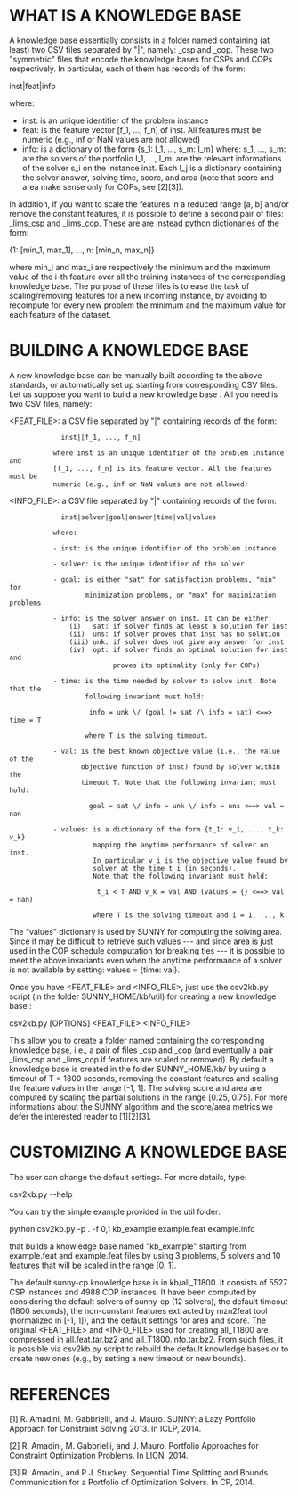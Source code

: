 WHAT IS A KNOWLEDGE BASE
========================

A knowledge base essentially consists in a folder named <KB> containing (at 
least) two CSV files separated by "|", namely: <KB>_csp and <KB>_cop.
These two "symmetric" files that encode the knowledge bases for CSPs and COPs 
respectively. In particular, each of them has records of the form:

  inst|feat|info

where:

  - inst: is an unique identifier of the problem instance
  - feat: is the feature vector [f_1, ..., f_n] of inst. All features must be 
          numeric (e.g., inf or NaN values are not allowed)
  - info: is a dictionary of the form {s_1: I_1, ..., s_m: I_m} where:
      s_1, ..., s_m: are the solvers of the portfolio
      I_1, ..., I_m: are the relevant informations of the solver s_i on the 
                     instance inst. Each I_j is a dictionary containing the 
                     solver answer, solving time, score, and area (note that 
                     score and area make sense only for COPs, see [2][3]).

In addition, if you want to scale the features in a reduced range [a, b] and/or 
remove the constant features, it is possible to define a second pair of files: 
<KB>_lims_csp and <KB>_lims_cop. These are are instead python dictionaries of 
the form:

  {1: [min_1, max_1], ..., n: [min_n, max_n]}

where min_i and max_i are respectively the minimum and the maximum value of the 
i-th feature over all the training instances of the corresponding knowledge 
base. The purpose of these files is to ease the task of scaling/removing 
features for a new incoming instance, by avoiding to recompute for every new 
problem the minimum and the maximum value for each feature of the dataset.


BUILDING A KNOWLEDGE BASE
=========================

A new knowledge base can be manually built according to the above standards, or 
automatically set up starting from corresponding CSV files.
Let us suppose you want to build a new knowledge base <KB>. All you need is two 
CSV files, namely:

  <FEAT_FILE>: a CSV file separated by "|" containing records of the form:
                
                 inst|[f_1, ..., f_n] 
                 
               where inst is an unique identifier of the problem instance and 
               [f_1, ..., f_n] is its feature vector. All the features must be 
               numeric (e.g., inf or NaN values are not allowed)
               
  <INFO_FILE>: a CSV file separated by "|" containing records of the form:
               
                 inst|solver|goal|answer|time|val|values 
               
               where:
               
               - inst: is the unique identifier of the problem instance
               
               - solver: is the unique identifier of the solver 
               
               - goal: is either "sat" for satisfaction problems, "min" for 
                       minimization problems, or "max" for maximization problems
                       
               - info: is the solver answer on inst. It can be either:
                   (i)   sat: if solver finds at least a solution for inst
                   (ii)  uns: if solver proves that inst has no solution
                   (iii) unk: if solver does not give any answer for inst
                   (iv)  opt: if solver finds an optimal solution for inst and 
                              proves its optimality (only for COPs)
               
               - time: is the time needed by solver to solve inst. Note that the 
                       following invariant must hold:
                       
                        info = unk \/ (goal != sat /\ info = sat) <==> time = T
                         
                       where T is the solving timeout.
               
               - val: is the best known objective value (i.e., the value of the 
                      objective function of inst) found by solver within the 
                      timeout T. Note that the following invariant must hold: 
                      
                        goal = sat \/ info = unk \/ info = uns <==> val = nan
               
               - values: is a dictionary of the form {t_1: v_1, ..., t_k: v_k} 
                         mapping the anytime performance of solver on inst. 
                         In particular v_i is the objective value found by 
                         solver at the time t_i (in seconds). 
                         Note that the following invariant must hold:
                         
                          t_i < T AND v_k = val AND (values = {} <==> val = nan)
                         
                         where T is the solving timeout and i = 1, ..., k.
                         
                         
  The "values" dictionary is used by SUNNY for computing the solving area. 
  Since it may be difficult to retrieve such values --- and since area is just 
  used in the COP schedule computation for breaking ties --- it is possible to 
  meet the above invariants even when the anytime performance of a solver is not 
  available by setting: values = {time: val}.

Once you have <FEAT_FILE> and <INFO_FILE>, just use the csv2kb.py script (in the 
folder SUNNY_HOME/kb/util) for creating a new knowledge base <KB>:

  csv2kb.py [OPTIONS] <KB> <FEAT_FILE> <INFO_FILE>

This allow you to create a folder named <KB> containing the corresponding 
knowledge base, i.e., a pair of files <KB>_csp and <KB>_cop (and eventually a 
pair <KB>_lims_csp and <KB>_lims_cop if features are scaled or removed). 
By default a knowledge base is created in the folder SUNNY_HOME/kb/<KB> by using 
a timeout of T = 1800 seconds, removing the constant features and scaling the 
feature values in the range [-1, 1]. The solving score and area are computed by 
scaling the partial solutions in the range [0.25, 0.75]. For more informations 
about the SUNNY algorithm and the score/area metrics we defer the interested 
reader to [1][2][3].


CUSTOMIZING A KNOWLEDGE BASE
============================

The user can change the default settings. For more details, type:

  csv2kb.py --help

You can try the simple example provided in the util folder:

  python csv2kb.py -p . -f 0,1 kb_example example.feat example.info

that builds a knowledge base named "kb_example" starting from example.feat and 
example.feat files by using 3 problems, 5 solvers and 10 features that will be 
scaled in the range [0, 1].

The default sunny-cp knowledge base is in kb/all_T1800. It consists of 5527 CSP 
instances and 4988 COP instances. It have been computed by considering the 
default solvers of sunny-cp (12 solvers), the default timeout (1800 seconds), 
the non-constant features extracted by mzn2feat tool (normalized in [-1, 1]), 
and the default settings for area and score. The original <FEAT_FILE> and 
<INFO_FILE> used for creating all_T1800 are compressed in all.feat.tar.bz2 and 
all_T1800.info.tar.bz2. From such files, it is possible via csv2kb.py script to 
rebuild the default knowledge bases or to create new ones (e.g., by setting a 
new timeout or new bounds).


REFERENCES
==========

  [1] R. Amadini, M. Gabbrielli, and J. Mauro. SUNNY: a Lazy Portfolio Approach 
      for Constraint Solving 2013. In ICLP, 2014.

  [2] R. Amadini, M. Gabbrielli, and J. Mauro. Portfolio Approaches for 
      Constraint Optimization Problems. In LION, 2014.

  [3] R. Amadini, and P.J. Stuckey. Sequential Time Splitting and Bounds 
      Communication for a Portfolio of Optimization Solvers. In CP, 2014.